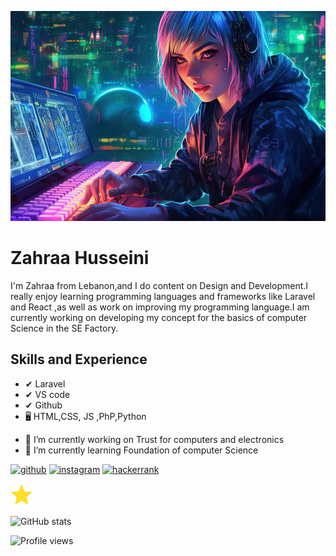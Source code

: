 
![Design and Development](https://github.com/zahraahusseini/zahraahusseini/blob/main/cover2.jpg)

# Zahraa Husseini


I'm Zahraa from Lebanon,and I do content on Design and Development.I really enjoy learning programming  languages and frameworks like Laravel and React ,as well as work on improving my programming language.I am currently working on developing my concept for the basics of computer Science in the SE Factory.
## Skills and Experience
* ✔ Laravel
* ✔ VS code
* ✔ Github
* 🖥 HTML,CSS, JS ,PhP,Python

- 🔭 I’m currently working on Trust for computers and electronics 
- 🌱 I’m currently learning Foundation of computer Science 


[<img src='https://cdn.jsdelivr.net/npm/simple-icons@3.0.1/icons/github.svg' alt='github' height='40'>](https://github.com/zahraahusseini)  [<img src='https://cdn.jsdelivr.net/npm/simple-icons@3.0.1/icons/instagram.svg' alt='instagram' height='40'>](https://www.instagram.com/zahraa.husseini.35/)  [<img src='https://cdn.jsdelivr.net/npm/simple-icons@3.0.1/icons/hackerrank.svg' alt='hackerrank' height='40'>](https://www.hackerrank.com/zahraahusseini91?hr_r=1https://www.hackerrank.com/zahraahusseini91?hr_r=1https://www.hackerrank.com/zahraahusseini91?hr_r=1)  

<a href='https://stars.github.com/'><img src='https://raw.githubusercontent.com/acervenky/animated-github-badges/master/assets/starbadge.gif' width='35' height='35'></a> 

![GitHub stats](https://github-readme-stats.vercel.app/api?username=zahraahusseini&show_icons=true)  

![Profile views](https://gpvc.arturio.dev/zahraahusseini)  


